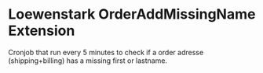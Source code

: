 Loewenstark OrderAddMissingName Extension
=====================
Cronjob that run every 5 minutes to check if a order adresse (shipping+billing) has a missing first or lastname.